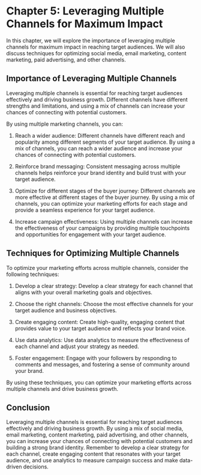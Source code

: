 Chapter 5: Leveraging Multiple Channels for Maximum Impact
==========================================================

In this chapter, we will explore the importance of leveraging multiple channels for maximum impact in reaching target audiences. We will also discuss techniques for optimizing social media, email marketing, content marketing, paid advertising, and other channels.

Importance of Leveraging Multiple Channels
------------------------------------------

Leveraging multiple channels is essential for reaching target audiences effectively and driving business growth. Different channels have different strengths and limitations, and using a mix of channels can increase your chances of connecting with potential customers.

By using multiple marketing channels, you can:

1. Reach a wider audience: Different channels have different reach and popularity among different segments of your target audience. By using a mix of channels, you can reach a wider audience and increase your chances of connecting with potential customers.

2. Reinforce brand messaging: Consistent messaging across multiple channels helps reinforce your brand identity and build trust with your target audience.

3. Optimize for different stages of the buyer journey: Different channels are more effective at different stages of the buyer journey. By using a mix of channels, you can optimize your marketing efforts for each stage and provide a seamless experience for your target audience.

4. Increase campaign effectiveness: Using multiple channels can increase the effectiveness of your campaigns by providing multiple touchpoints and opportunities for engagement with your target audience.

Techniques for Optimizing Multiple Channels
-------------------------------------------

To optimize your marketing efforts across multiple channels, consider the following techniques:

1. Develop a clear strategy: Develop a clear strategy for each channel that aligns with your overall marketing goals and objectives.

2. Choose the right channels: Choose the most effective channels for your target audience and business objectives.

3. Create engaging content: Create high-quality, engaging content that provides value to your target audience and reflects your brand voice.

4. Use data analytics: Use data analytics to measure the effectiveness of each channel and adjust your strategy as needed.

5. Foster engagement: Engage with your followers by responding to comments and messages, and fostering a sense of community around your brand.

By using these techniques, you can optimize your marketing efforts across multiple channels and drive business growth.

Conclusion
----------

Leveraging multiple channels is essential for reaching target audiences effectively and driving business growth. By using a mix of social media, email marketing, content marketing, paid advertising, and other channels, you can increase your chances of connecting with potential customers and building a strong brand identity. Remember to develop a clear strategy for each channel, create engaging content that resonates with your target audience, and use analytics to measure campaign success and make data-driven decisions.
